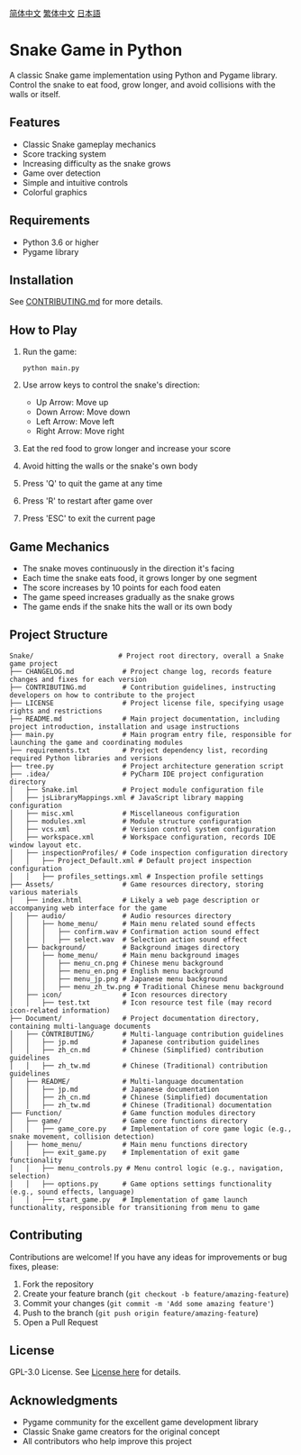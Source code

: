 [简体中文](./Document/README/zh_cn.md)
[繁体中文](./Document/README/zh_tw.md)
[日本語](./Document/README/jp.md)

# Snake Game in Python

A classic Snake game implementation using Python and Pygame library. Control the snake to eat food, grow longer, and avoid collisions with the walls or itself.

## Features

- Classic Snake gameplay mechanics
- Score tracking system
- Increasing difficulty as the snake grows
- Game over detection
- Simple and intuitive controls
- Colorful graphics

## Requirements

- Python 3.6 or higher
- Pygame library

## Installation

See [CONTRIBUTING.md](./CONTRIBUTING.md) for more details.

## How to Play

1. Run the game:
   ```
   python main.py
   ```

2. Use arrow keys to control the snake's direction:
   - Up Arrow: Move up
   - Down Arrow: Move down
   - Left Arrow: Move left
   - Right Arrow: Move right

3. Eat the red food to grow longer and increase your score
4. Avoid hitting the walls or the snake's own body
5. Press 'Q' to quit the game at any time
6. Press 'R' to restart after game over
7. Press 'ESC' to exit the current page

## Game Mechanics

- The snake moves continuously in the direction it's facing
- Each time the snake eats food, it grows longer by one segment
- The score increases by 10 points for each food eaten
- The game speed increases gradually as the snake grows
- The game ends if the snake hits the wall or its own body

## Project Structure

```
Snake/                     # Project root directory, overall a Snake game project
├── CHANGELOG.md            # Project change log, records feature changes and fixes for each version
├── CONTRIBUTING.md         # Contribution guidelines, instructing developers on how to contribute to the project
├── LICENSE                 # Project license file, specifying usage rights and restrictions
├── README.md               # Main project documentation, including project introduction, installation and usage instructions
├── main.py                 # Main program entry file, responsible for launching the game and coordinating modules
├── requirements.txt        # Project dependency list, recording required Python libraries and versions
├── tree.py                 # Project architecture generation script
├── .idea/                  # PyCharm IDE project configuration directory
│   ├── Snake.iml           # Project module configuration file
│   ├── jsLibraryMappings.xml # JavaScript library mapping configuration
│   ├── misc.xml            # Miscellaneous configuration
│   ├── modules.xml         # Module structure configuration
│   ├── vcs.xml             # Version control system configuration
│   ├── workspace.xml       # Workspace configuration, records IDE window layout etc.
│   ├── inspectionProfiles/ # Code inspection configuration directory
│   │   ├── Project_Default.xml # Default project inspection configuration
│   │   ├── profiles_settings.xml # Inspection profile settings
├── Assets/                 # Game resources directory, storing various materials
│   ├── index.html          # Likely a web page description or accompanying web interface for the game
│   ├── audio/              # Audio resources directory
│   │   ├── home_menu/      # Main menu related sound effects
│   │   │   ├── confirm.wav # Confirmation action sound effect
│   │   │   ├── select.wav  # Selection action sound effect
│   ├── background/         # Background images directory
│   │   ├── home_menu/      # Main menu background images
│   │   │   ├── menu_cn.png # Chinese menu background
│   │   │   ├── menu_en.png # English menu background
│   │   │   ├── menu_jp.png # Japanese menu background
│   │   │   ├── menu_zh_tw.png # Traditional Chinese menu background
│   ├── icon/               # Icon resources directory
│   │   ├── test.txt        # Icon resource test file (may record icon-related information)
├── Document/               # Project documentation directory, containing multi-language documents
│   ├── CONTRIBUTING/       # Multi-language contribution guidelines
│   │   ├── jp.md           # Japanese contribution guidelines
│   │   ├── zh_cn.md        # Chinese (Simplified) contribution guidelines
│   │   ├── zh_tw.md        # Chinese (Traditional) contribution guidelines
│   ├── README/             # Multi-language documentation
│   │   ├── jp.md           # Japanese documentation
│   │   ├── zh_cn.md        # Chinese (Simplified) documentation
│   │   ├── zh_tw.md        # Chinese (Traditional) documentation
├── Function/               # Game function modules directory
│   ├── game/               # Game core functions directory
│   │   ├── game_core.py    # Implementation of core game logic (e.g., snake movement, collision detection)
│   ├── home_menu/          # Main menu functions directory
│   │   ├── exit_game.py    # Implementation of exit game functionality
│   │   ├── menu_controls.py # Menu control logic (e.g., navigation, selection)
│   │   ├── options.py      # Game options settings functionality (e.g., sound effects, language)
│   │   ├── start_game.py   # Implementation of game launch functionality, responsible for transitioning from menu to game
```

## Contributing

Contributions are welcome! If you have any ideas for improvements or bug fixes, please:

1. Fork the repository
2. Create your feature branch (`git checkout -b feature/amazing-feature`)
3. Commit your changes (`git commit -m 'Add some amazing feature'`)
4. Push to the branch (`git push origin feature/amazing-feature`)
5. Open a Pull Request

## License

GPL-3.0 License. See [License here](./LICENSE) for details.

## Acknowledgments

- Pygame community for the excellent game development library
- Classic Snake game creators for the original concept
- All contributors who help improve this project